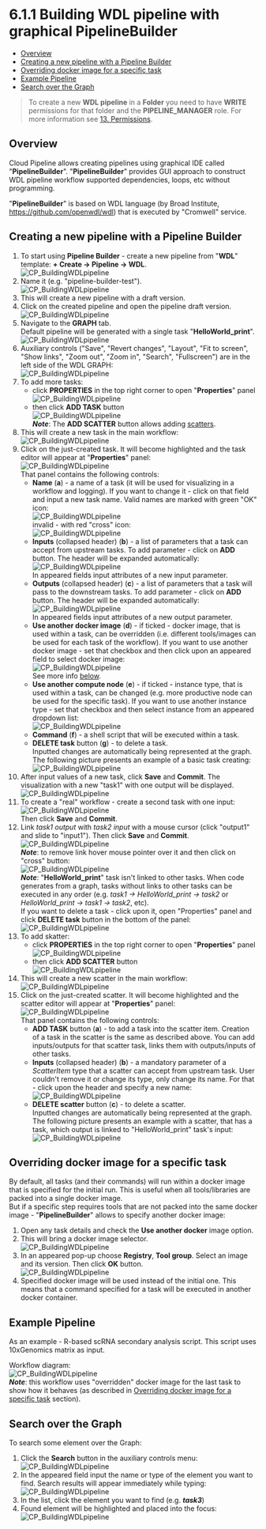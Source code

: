 # 6.1.1 Building WDL pipeline with graphical PipelineBuilder

- [Overview](#overview)
- [Creating a new pipeline with a Pipeline Builder](#creating-a-new-pipeline-with-a-pipeline-builder)
- [Overriding docker image for a specific task](#overriding-docker-image-for-a-specific-task)
- [Example Pipeline](#example-pipeline)
- [Search over the Graph](#search-over-the-graph)

> To create a new **WDL pipeline** in a **Folder** you need to have **WRITE** permissions for that folder and the **PIPELINE_MANAGER** role. For more information see [13. Permissions](../13_Permissions/13._Permissions.md).

## Overview

Cloud Pipeline allows creating pipelines using graphical IDE called "**PipelineBuilder**". "**PipelineBuilder**" provides GUI approach to construct WDL pipeline workflow supported dependencies, loops, etc without programming.

"**PipelineBuilder**" is based on WDL language (by Broad Institute, <https://github.com/openwdl/wdl>) that is executed by "Cromwell" service.

## Creating a new pipeline with a Pipeline Builder

1. To start using **Pipeline Builder** - create a new pipeline from "**WDL**" template: **+ Create → Pipeline → WDL**.  
    ![CP_BuildingWDLpipeline](attachments/BuildingWDLpipeline_01.png)
2. Name it (e.g. "pipeline-builder-test").  
    ![CP_BuildingWDLpipeline](attachments/BuildingWDLpipeline_02.png)
3. This will create a new pipeline with a draft version.
4. Click on the created pipeline and open the pipeline draft version.  
    ![CP_BuildingWDLpipeline](attachments/BuildingWDLpipeline_03.png)
5. Navigate to the **GRAPH** tab.  
    Default pipeline will be generated with a single task "**HelloWorld_print**".  
    ![CP_BuildingWDLpipeline](attachments/BuildingWDLpipeline_04.png)
6. Auxiliary controls ("Save", "Revert changes", "Layout", "Fit to screen", "Show links", "Zoom out", "Zoom in", "Search", "Fullscreen") are in the left side of the WDL GRAPH:  
    ![CP_BuildingWDLpipeline](attachments/BuildingWDLpipeline_29.png)
7. To add more tasks:  
    - click **PROPERTIES** in the top right corner to open "**Properties**" panel  
    ![CP_BuildingWDLpipeline](attachments/BuildingWDLpipeline_14.png)
    - then click **ADD TASK** button  
    ![CP_BuildingWDLpipeline](attachments/BuildingWDLpipeline_05.png)  
    **_Note_**: The **ADD SCATTER** button allows adding [scatters](https://github.com/openwdl/wdl/blob/master/versions/draft-2/SPEC.md#scatter).
8. This will create a new task in the main workflow:  
    ![CP_BuildingWDLpipeline](attachments/BuildingWDLpipeline_15.png)
9. Click on the just-created task. It will become highlighted and the task editor will appear at "**Properties**" panel:  
    ![CP_BuildingWDLpipeline](attachments/BuildingWDLpipeline_16.png)  
    That panel contains the following controls:  
    - **Name** (**a**) - a name of a task (it will be used for visualizing in a workflow and logging). If you want to change it - click on that field and input a new task name. Valid names are marked with green "OK" icon:  
    ![CP_BuildingWDLpipeline](attachments/BuildingWDLpipeline_17.png)  
    invalid - with red "cross" icon:  
    ![CP_BuildingWDLpipeline](attachments/BuildingWDLpipeline_18.png)
    - **Inputs** (collapsed header) (**b**) - a list of parameters that a task can accept from upstream tasks. To add parameter - click on **ADD** button. The header will be expanded automatically:  
    ![CP_BuildingWDLpipeline](attachments/BuildingWDLpipeline_19.png)  
    In appeared fields input attributes of a new input parameter.
    - **Outputs** (collapsed header) (**c**) - a list of parameters that a task will pass to the downstream tasks. To add parameter - click on **ADD** button. The header will be expanded automatically:  
    ![CP_BuildingWDLpipeline](attachments/BuildingWDLpipeline_20.png)  
    In appeared fields input attributes of a new output parameter.
    - **Use another docker image** (**d**) - if ticked - docker image, that is used within a task, can be overridden (i.e. different tools/images can be used for each task of the workflow). If you want to use another docker image - set that checkbox and then click upon an appeared field to select docker image:  
    ![CP_BuildingWDLpipeline](attachments/BuildingWDLpipeline_21.png)  
    See more info [below](#overriding-docker-image-for-a-specific-task).
    - **Use another compute node** (**e**) - if ticked - instance type, that is used within a task, can be changed (e.g. more productive node can be used for the specific task). If you want to use another instance type - set that checkbox and then select instance from an appeared dropdown list:  
    ![CP_BuildingWDLpipeline](attachments/BuildingWDLpipeline_22.png)
    - **Command** (**f**) - a shell script that will be executed within a task.
    - **DELETE task** button (**g**) - to delete a task.  
    Inputted changes are automatically being represented at the graph. The following picture presents an example of a basic task creating:  
    ![CP_BuildingWDLpipeline](attachments/BuildingWDLpipeline_06.png)
10. After input values of a new task, click **Save** and **Commit**. The visualization with a new "task1" with one output will be displayed.  
    ![CP_BuildingWDLpipeline](attachments/BuildingWDLpipeline_07.png)  
11. To create a "real" workflow - create a second task with one input:  
    ![CP_BuildingWDLpipeline](attachments/BuildingWDLpipeline_08.png)  
    Then click **Save** and **Commit**.
12. Link _task1 output_ with _task2 input_ with a mouse cursor (click "output1" and slide to "input1"). Then click **Save** and **Commit**.  
    ![CP_BuildingWDLpipeline](attachments/BuildingWDLpipeline_09.png)  
    **_Note_**: to remove link hover mouse pointer over it and then click on "cross" button:  
    ![CP_BuildingWDLpipeline](attachments/BuildingWDLpipeline_23.png)  
    **_Note_**: "**HelloWorld_print**" task isn't linked to other tasks. When code generates from a graph, tasks without links to other tasks can be executed in any order (e.g. *task1 → HelloWorld_print → task2* or *HelloWorld_print → task1 → task2*, etc).  
    If you want to delete a task - click upon it, open "Properties" panel and click **DELETE task** button in the bottom of the panel:  
    ![CP_BuildingWDLpipeline](attachments/BuildingWDLpipeline_10.png)
13. To add skatter:  
    - click **PROPERTIES** in the top right corner to open "**Properties**" panel  
    ![CP_BuildingWDLpipeline](attachments/BuildingWDLpipeline_14.png)
    - then click **ADD SCATTER** button  
    ![CP_BuildingWDLpipeline](attachments/BuildingWDLpipeline_24.png)
14. This will create a new scatter in the main workflow:  
    ![CP_BuildingWDLpipeline](attachments/BuildingWDLpipeline_25.png)
15. Click on the just-created scatter. It will become highlighted and the scatter editor will appear at "**Properties**" panel:  
    ![CP_BuildingWDLpipeline](attachments/BuildingWDLpipeline_26.png)  
    That panel contains the following controls:  
    - **ADD TASK** button (**a**) - to add a task into the scatter item. Creation of a task in the scatter is the same as described above. You can add inputs/outputs for that scatter task, links them with outputs/inputs of other tasks.
    - **Inputs** (collapsed header) (**b**) - a mandatory parameter of a _ScatterItem_ type that a scatter can accept from upstream task. User couldn't remove it or change its type, only change its name. For that - click upon the header and specify a new name:  
    ![CP_BuildingWDLpipeline](attachments/BuildingWDLpipeline_27.png)  
    - **DELETE scatter** button (**c**) - to delete a scatter.  
    Inputted changes are automatically being represented at the graph.
    The following picture presents an example with a scatter, that has a task, which output is linked to "HelloWorld_print" task's input:  
    ![CP_BuildingWDLpipeline](attachments/BuildingWDLpipeline_28.png)

## Overriding docker image for a specific task

By default, all tasks (and their commands) will run within a docker image that is specified for the initial run. This is useful when all tools/libraries are packed into a single docker image.  
But if a specific step requires tools that are not packed into the same docker image - "**PipelineBuilder**" allows to specify another docker image:

1. Open any task details and check the **Use another docker** image option.
2. This will bring a docker image selector.  
    ![CP_BuildingWDLpipeline](attachments/BuildingWDLpipeline_11.png)
3. In an appeared pop-up choose **Registry**, **Tool group**. Select an image and its version. Then click **OK** button.  
    ![CP_BuildingWDLpipeline](attachments/BuildingWDLpipeline_12.png)
4. Specified docker image will be used instead of the initial one. This means that a command specified for a task will be executed in another docker container.

## Example Pipeline

As an example - R-based scRNA secondary analysis script. This script uses 10xGenomics matrix as input.

Workflow diagram:  
![CP_BuildingWDLpipeline](attachments/BuildingWDLpipeline_13.png)  
**_Note_**: this workflow uses "overridden" docker image for the last task to show how it behaves (as described in [Overriding docker image for a specific task](#overriding-docker-image-for-a-specific-task) section).

## Search over the Graph

To search some element over the Graph:

1. Click the **Search** button in the auxiliary controls menu:  
    ![CP_BuildingWDLpipeline](attachments/BuildingWDLpipeline_30.png)
2. In the appeared field input the name or type of the element you want to find. Search results will appear immediately while typing:  
    ![CP_BuildingWDLpipeline](attachments/BuildingWDLpipeline_31.png)
3. In the list, click the element you want to find (e.g. **_task3_**)
4. Found element will be highlighted and placed into the focus:  
    ![CP_BuildingWDLpipeline](attachments/BuildingWDLpipeline_32.png)
